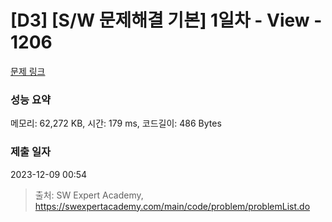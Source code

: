 # [D3] [S/W 문제해결 기본] 1일차 - View - 1206 

[문제 링크](https://swexpertacademy.com/main/code/problem/problemDetail.do?contestProbId=AV134DPqAA8CFAYh) 

### 성능 요약

메모리: 62,272 KB, 시간: 179 ms, 코드길이: 486 Bytes

### 제출 일자

2023-12-09 00:54



> 출처: SW Expert Academy, https://swexpertacademy.com/main/code/problem/problemList.do